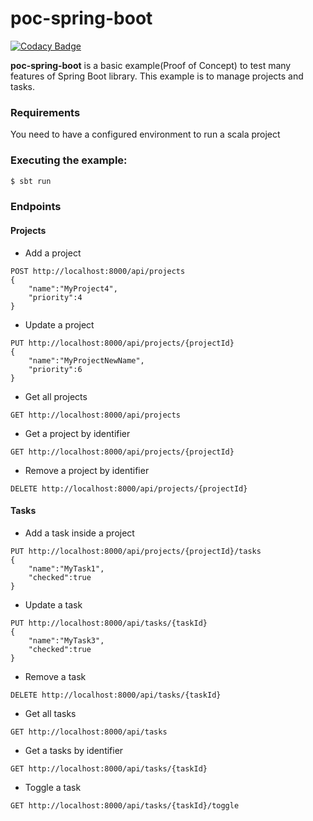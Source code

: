 # poc-spring-boot
[![Codacy Badge](https://api.codacy.com/project/badge/Grade/aba7bc8bb60b4d0386dbaa85fa071573)](https://www.codacy.com/manual/llfrometa89/poc-spring-boot?utm_source=github.com&amp;utm_medium=referral&amp;utm_content=llfrometa89/poc-spring-boot&amp;utm_campaign=Badge_Grade)

**poc-spring-boot** is a basic example(Proof of Concept) to test many features of Spring Boot library. This example is to manage projects and tasks.

### Requirements
You need to have a configured environment to run a scala project

### Executing the example:

```bash
$ sbt run
```

### Endpoints

#### Projects

- Add a project

```
POST http://localhost:8000/api/projects
{
	"name":"MyProject4",
	"priority":4
}
```


- Update a project
```
PUT http://localhost:8000/api/projects/{projectId}
{
	"name":"MyProjectNewName",
	"priority":6
}
```
- Get all projects
```
GET http://localhost:8000/api/projects
```

- Get a project by identifier
```
GET http://localhost:8000/api/projects/{projectId}
```

- Remove a project by identifier
```
DELETE http://localhost:8000/api/projects/{projectId}
```

#### Tasks

- Add a task inside a project
```
PUT http://localhost:8000/api/projects/{projectId}/tasks
{
	"name":"MyTask1",
	"checked":true
}
```
- Update a task
```
PUT http://localhost:8000/api/tasks/{taskId}
{
	"name":"MyTask3",
	"checked":true
}
```
- Remove a task
```
DELETE http://localhost:8000/api/tasks/{taskId}
```
- Get all tasks
```
GET http://localhost:8000/api/tasks
```

- Get a tasks by identifier
```
GET http://localhost:8000/api/tasks/{taskId}
```

- Toggle a task
```
GET http://localhost:8000/api/tasks/{taskId}/toggle
```
